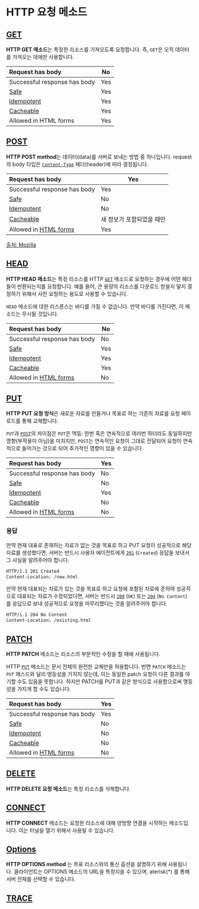 # HTTP 요청 메소드

## [GET](https://developer.mozilla.org/ko/docs/Web/HTTP/Methods/GET)

**HTTP GET 메소드**는 특정한 리소스를 가져오도록 요청합니다. 즉, `GET`은 오직 데이터를 가져오는 데에만 사용합니다.

| Request has body                                             | No   |
| :----------------------------------------------------------- | ---- |
| Successful response has body                                 | Yes  |
| [Safe](https://developer.mozilla.org/ko/docs/Glossary/Safe)  | Yes  |
| [Idempotent](https://developer.mozilla.org/ko/docs/Glossary/Idempotent) | Yes  |
| [Cacheable](https://developer.mozilla.org/ko/docs/Glossary/Cacheable) | Yes  |
| Allowed in HTML forms                                        | Yes  |



## [POST](https://developer.mozilla.org/ko/docs/Web/HTTP/Methods/POST)

**HTTP POST method**는 데이터(data)를 서버로 보내는 방법 중 하나입니다. request의 body 타입은 [`Content-Type`](https://developer.mozilla.org/ko/docs/Web/HTTP/Headers/Content-Type) 헤더(header)에 따라 결정됩니다.

| Request has body                                             | Yes                       |
| :----------------------------------------------------------- | ------------------------- |
| Successful response has body                                 | Yes                       |
| [Safe](https://developer.mozilla.org/ko/docs/Glossary/Safe)  | No                        |
| [Idempotent](https://developer.mozilla.org/ko/docs/Glossary/Idempotent) | No                        |
| [Cacheable](https://developer.mozilla.org/ko/docs/Glossary/Cacheable) | 새 정보가 포함되었을 때만 |
| Allowed in [HTML forms](https://developer.mozilla.org/en-US/docs/Web/Guide/HTML/Forms) | Yes                       |

[출처: Mozilla](https://developer.mozilla.org/ko/docs/Web/HTTP/Methods)



## [HEAD](https://developer.mozilla.org/ko/docs/Web/HTTP/Methods/HEAD)

**HTTP HEAD 메소드**는 특정 리소스를 HTTP [`GET`](https://developer.mozilla.org/ko/docs/Web/HTTP/Methods/GET) 메소드로 요청하는 경우에 어떤 헤더들이 반환되는지를 요청합니다. 예를 들어, 큰 용량의 리소스를 다운로드 받을지 말지 결정하기 위해서 사전 요청하는 용도로 사용할 수 있습니다.

`HEAD` 메소드에 대한 리스폰스는 바디를 가질 수 없습니다. 만약 바디를 가진다면, 이 메소드는 무시될 것입니다.

| Request has body                                             | No   |
| :----------------------------------------------------------- | ---- |
| Successful response has body                                 | No   |
| [Safe](https://developer.mozilla.org/ko/docs/Glossary/Safe)  | Yes  |
| [Idempotent](https://developer.mozilla.org/ko/docs/Glossary/Idempotent) | Yes  |
| [Cacheable](https://developer.mozilla.org/ko/docs/Glossary/Cacheable) | Yes  |
| Allowed in [HTML forms](https://developer.mozilla.org/en-US/docs/Web/Guide/HTML/Forms) | No   |



## [PUT](https://developer.mozilla.org/ko/docs/Web/HTTP/Methods/PUT)

**HTTP PUT 요청 방식**은 새로운 자료를 만들거나 목표로 하는 기존의 자료를 요청 페이로드를 통해 교체합니다.

`PUT`과 [`POST`](https://developer.mozilla.org/ko/docs/Web/HTTP/Methods/POST)의 차이점은 `PUT`은 멱등: 한번 혹은 연속적으로 여러번 하더라도 동일하지만 영향(부작용이 아님)을 미치지만, `POST`는 연속적인 요청이 그대로 전달되어 요청이 연속적으로 들어가는 것으로 되어 추가적인 영향이 있을 수 있습니다.

| Request has body                                             | Yes  |
| :----------------------------------------------------------- | ---- |
| Successful response has body                                 | No   |
| [Safe](https://developer.mozilla.org/ko/docs/Glossary/Safe)  | No   |
| [Idempotent](https://developer.mozilla.org/ko/docs/Glossary/Idempotent) | Yes  |
| [Cacheable](https://developer.mozilla.org/ko/docs/Glossary/Safe) | No   |
| Allowed in [HTML forms](https://developer.mozilla.org/en-US/docs/Web/Guide/HTML/Forms) | No   |

### 응답

만약 현재 대표로 존재하는 자료가 없는 것을 목표로 하고 PUT 요청이 성공적으로 해당 자료를 생성했다면, 서버는 반드시 사용자 에이전트에게 [`201`](https://developer.mozilla.org/ko/docs/Web/HTTP/Status/201) (`Created`) 응답을 보내서 그 사실을 알려주어야 합니다.

```html
HTTP/1.1 201 Created
Content-Location: /new.html
```

만약 현재 대표되는 자료가 있는 것을 목표로 하고 요청에 포함된 자료에 준하여 성공적으로  대표되는 자료가 수정되었다면, 서버는 반드시 [`200`](https://developer.mozilla.org/ko/docs/Web/HTTP/Status/200) (`OK`) 또는 [`204`](https://developer.mozilla.org/ko/docs/Web/HTTP/Status/204) (`No Content`) 를 응답으로 보내 성공적으로 요청을 마무리했다는 것을 알려주어야 합니다.

```html
HTTP/1.1 204 No Content
Content-Location: /existing.html
```



## [PATCH](https://developer.mozilla.org/ko/docs/Web/HTTP/Methods/PATCH)

**HTTP PATCH** 메소드는 리소스의 부분적인 수정을 할 때에 사용됩니다.

HTTP [`PUT`](https://developer.mozilla.org/ko/docs/Web/HTTP/Methods/PUT) 메소드는 문서 전체의 완전한 교체만을 허용합니다. 반면 `PATCH` 메소드는 `PUT` 메스드와 달리 명등성을 가지지 않는데, 이는 동일한 patch 요청이 다른 결과를 야기할 수도 있음을 뜻합니다. 하지만 PATCH를 PUT과 같은 방식으로 사용함으로써 명등성을 가지게 할 수도 있습니다.

| Request has body                                             | Yes  |
| :----------------------------------------------------------- | ---- |
| Successful response has body                                 | Yes  |
| [Safe](https://developer.mozilla.org/ko/docs/Glossary/Safe)  | No   |
| [Idempotent](https://developer.mozilla.org/ko/docs/Glossary/Idempotent) | No   |
| [Cacheable](https://developer.mozilla.org/ko/docs/Glossary/Cacheable) | No   |
| Allowed in [HTML forms](https://developer.mozilla.org/en-US/docs/Web/Guide/HTML/Forms) | No   |



## [DELETE](https://developer.mozilla.org/ko/docs/Web/HTTP/Methods/DELETE)

**HTTP DELETE 요청 메소드**는 특정 리소스를 삭제합니다.

## [CONNECT](https://developer.mozilla.org/ko/docs/Web/HTTP/Methods/CONNECT)

**HTTP CONNECT** 메소드는 요청한 리소스에 대해 양방향 연결을 시작하는 메소드입니다. 이는 터널을 열기 위해서 사용될 수 있습니다.

## [Options](https://developer.mozilla.org/ko/docs/Web/HTTP/Methods/OPTIONS)

**HTTP OPTIONS method** 는 목표 리소스와의 통신 옵션을 설명하기 위해 사용됩니다. 클라이언트는 OPTIONS 메소드의 URL을 특정지을 수 있으며, aterisk(*) 를 통해 서버 전체를 선택할 수 있습니다.

## [TRACE](https://developer.mozilla.org/ko/docs/Web/HTTP/Methods/TRACE)